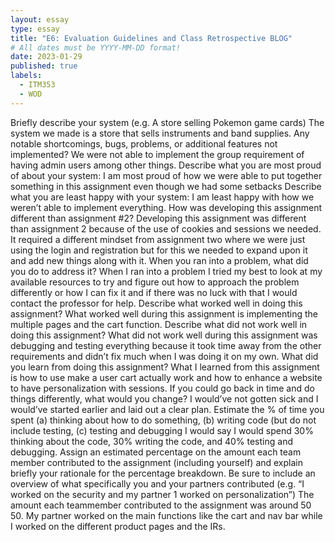 ```yaml
---
layout: essay
type: essay
title: "E6: Evaluation Guidelines and Class Retrospective BLOG"
# All dates must be YYYY-MM-DD format!
date: 2023-01-29
published: true
labels:
  - ITM353
  - WOD
---
```

Briefly describe your system (e.g. A store selling Pokemon game cards)
The system we made is a store that sells instruments and band supplies.
Any notable shortcomings, bugs, problems, or additional features not implemented?
We were not able to implement the group requirement of having admin users among other things.
Describe what you are most proud of about your system:
I am most proud of how we were able to put together something in this assignment even though we had some setbacks
Describe what you are least happy with your system:
I am least happy with how we weren’t able to implement everything.
How was developing this assignment different than assignment #2?
Developing this assignment was different than assignment 2 because of the use of cookies and sessions we needed. It required a different mindset from assignment two where we were just using the login and registration but for this we needed to expand upon it and add new things along with it.
When you ran into a problem, what did you do to address it?
When I ran into a problem I tried my best to look at my available resources to try and figure out how to approach the problem differently or how I can fix it and if there was no luck with that I would contact the professor for help.
Describe what worked well in doing this assignment?
What worked well during this assignment is implementing the multiple pages and the cart function. 
Describe what did not work well in doing this assignment?
What did not work well during this assignment was debugging and testing everything because it took time away from the other requirements and didn’t fix much when I was doing it on my own.
What did you learn from doing this assignment?
What I learned from this assignment is how to use make a user cart actually work and how to enhance a website to have personalization with sessions.
If you could go back in time and do things differently, what would you change?
I would’ve not gotten sick and I would’ve started earlier and laid out a clear plan.
Estimate the % of time you spent (a) thinking about how to do something, (b) writing code (but do not include testing, (c) testing and debugging
I would say I would spend 30%   thinking about the code,  30%  writing the code, and  40%  testing and debugging.
Assign an estimated percentage on the amount each team member contributed to the assignment (including yourself) and explain briefly your rationale for the percentage breakdown. Be sure to include an overview of what specifically you and your partners contributed (e.g. “I worked on the security and my partner 1 worked on personalization”)
The amount each teammember contributed to the assignment was around 50 50. My partner worked on the main functions like the cart and nav bar while I worked on the different product pages and the IRs.
